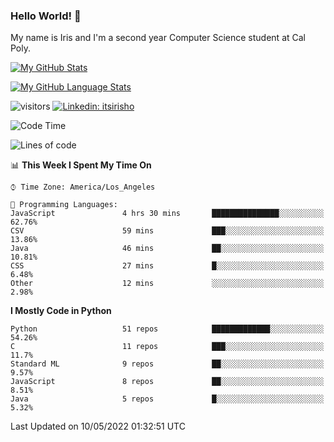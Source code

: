 ### Hello World! 👋

My name is Iris and I'm a second year Computer Science student at Cal Poly. 


[![My GitHub Stats](https://github-readme-stats.vercel.app/api?username=sleepyStick&show_icons=true&&count_private=true&include_all_commits=true&theme=buefy)]()

[![My GitHub Language Stats](https://github-readme-stats.vercel.app/api/top-langs/?username=sleepyStick&langs_count=5&theme=buefy)]()

![visitors](https://visitor-badge.glitch.me/badge?page_id=sleepyStick.sleepyStick)
[![Linkedin: itsirisho](https://img.shields.io/badge/-itsirisho-informational?style=flat-square&logo=Linkedin&logoColor=white&link=https://www.linkedin.com/in/itsirisho/)](https://www.linkedin.com/in/itsirisho/)

<!--START_SECTION:waka-->
![Code Time](http://img.shields.io/badge/Code%20Time-0-blue)

![Lines of code](https://img.shields.io/badge/From%20Hello%20World%20I%27ve%20Written-24%20Million%20lines%20of%20code-blue)

📊 **This Week I Spent My Time On** 

```text
⌚︎ Time Zone: America/Los_Angeles

💬 Programming Languages: 
JavaScript               4 hrs 30 mins       ███████████████░░░░░░░░░░   62.76% 
CSV                      59 mins             ███░░░░░░░░░░░░░░░░░░░░░░   13.86% 
Java                     46 mins             ██░░░░░░░░░░░░░░░░░░░░░░░   10.81% 
CSS                      27 mins             █░░░░░░░░░░░░░░░░░░░░░░░░   6.48% 
Other                    12 mins             ░░░░░░░░░░░░░░░░░░░░░░░░░   2.98%

```

**I Mostly Code in Python** 

```text
Python                   51 repos            █████████████░░░░░░░░░░░░   54.26% 
C                        11 repos            ███░░░░░░░░░░░░░░░░░░░░░░   11.7% 
Standard ML              9 repos             ██░░░░░░░░░░░░░░░░░░░░░░░   9.57% 
JavaScript               8 repos             ██░░░░░░░░░░░░░░░░░░░░░░░   8.51% 
Java                     5 repos             █░░░░░░░░░░░░░░░░░░░░░░░░   5.32%

```



 Last Updated on 10/05/2022 01:32:51 UTC
<!--END_SECTION:waka-->

<!--
**konanyuta/konanyuta** is a ✨ _special_ ✨ repository because its `README.md` (this file) appears on your GitHub profile.

Here are some ideas to get you started:

- 🔭 I’m currently working on ...
- 🌱 I’m currently learning ...
- 👯 I’m looking to collaborate on ...
- 🤔 I’m looking for help with ...
- 💬 Ask me about ...
- 📫 How to reach me: ...
- 😄 Pronouns: ...
- ⚡ Fun fact: ...
-->
